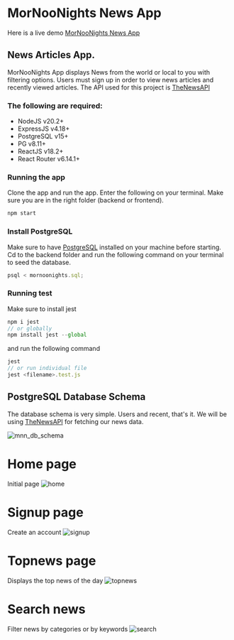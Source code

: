 # MorNooNights News App

Here is a live demo [MorNooNights News App](https://mornoonightsnews-39e07576b3dd.herokuapp.com)

## News Articles App.

MorNooNights App displays News from the world or local to you with filtering options.
Users must sign up in order to view news articles and recently viewed articles.
The API used for this project is [TheNewsAPI](https://www.thenewsapi.com)

### The following are required:

- NodeJS v20.2+
- ExpressJS v4.18+
- PostgreSQL v15+
- PG v8.11+
- ReactJS v18.2+
- React Router v6.14.1+

### Running the app

Clone the app and run the app. Enter the following on your terminal. Make sure you are in the right folder (backend or frontend).

```javascript
npm start
```

### Install PostgreSQL

Make sure to have [PostgreSQL](https://www.postgresql.org) installed on your machine before starting. Cd to the backend folder and run the following command on your terminal to seed the database.

```javascript
psql < mornoonights.sql;
```

### Running test

Make sure to install jest

```javascript
npm i jest
// or globally
npm install jest --global
```

and run the following command

```javascript
jest
// or run individual file
jest <filename>.test.js
```

## PostgreSQL Database Schema

The database schema is very simple.
Users and recent, that's it.
We will be using [TheNewsAPI](https://www.thenewsapi.com) for fetching our news data.

![mnn_db_schema](https://github.com/eddieaviles357/MorNooNights/assets/45490047/a6a1b7cb-9cec-4d3d-940d-6f9d2cf084b0)

# Home page

Initial page
![home](https://github.com/eddieaviles357/MorNooNights/assets/45490047/511aaf84-e8bd-4530-a192-811b2da3b783)

# Signup page

Create an account
![signup](https://github.com/eddieaviles357/MorNooNights/assets/45490047/9fc4ff27-0a2e-4873-88fe-d8c7b1e98fc9)

# Topnews page

Displays the top news of the day
![topnews](https://github.com/eddieaviles357/MorNooNights/assets/45490047/6508b54c-2f01-494f-a750-b2fbd5c16c52)

# Search news

Filter news by categories or by keywords
![search](https://github.com/eddieaviles357/MorNooNights/assets/45490047/42f0d680-f79d-449b-bfa8-dc0c9734852f)

